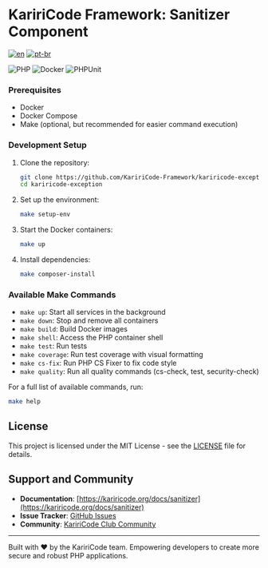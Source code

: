 # KaririCode Framework: Sanitizer Component

[![en](https://img.shields.io/badge/lang-en-red.svg)](README.md) [![pt-br](https://img.shields.io/badge/lang-pt--br-green.svg)](README.pt-br.md)

![PHP](https://img.shields.io/badge/PHP-777BB4?style=for-the-badge&logo=php&logoColor=white) ![Docker](https://img.shields.io/badge/Docker-2496ED?style=for-the-badge&logo=docker&logoColor=white) ![PHPUnit](https://img.shields.io/badge/PHPUnit-3776AB?style=for-the-badge&logo=php&logoColor=white)

### Prerequisites

- Docker
- Docker Compose
- Make (optional, but recommended for easier command execution)

### Development Setup

1. Clone the repository:

   ```bash
   git clone https://github.com/KaririCode-Framework/kariricode-exception.git
   cd kariricode-exception
   ```

2. Set up the environment:

   ```bash
   make setup-env
   ```

3. Start the Docker containers:

   ```bash
   make up
   ```

4. Install dependencies:
   ```bash
   make composer-install
   ```

### Available Make Commands

- `make up`: Start all services in the background
- `make down`: Stop and remove all containers
- `make build`: Build Docker images
- `make shell`: Access the PHP container shell
- `make test`: Run tests
- `make coverage`: Run test coverage with visual formatting
- `make cs-fix`: Run PHP CS Fixer to fix code style
- `make quality`: Run all quality commands (cs-check, test, security-check)

For a full list of available commands, run:

```bash
make help
```

## License

This project is licensed under the MIT License - see the [LICENSE](LICENSE) file for details.

## Support and Community

- **Documentation**: [https://kariricode.org/docs/sanitizer](https://kariricode.org/docs/sanitizer)
- **Issue Tracker**: [GitHub Issues](https://github.com/KaririCode-Framework/kariricode-exception/issues)
- **Community**: [KaririCode Club Community](https://kariricode.club)

---

Built with ❤️ by the KaririCode team. Empowering developers to create more secure and robust PHP applications.
